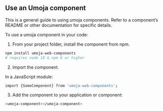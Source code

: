 ## Use an Umoja component

This is a general guide to using umoja components. Refer to a component’s README or other documentation for specific details.

To use a umoja component in your code:

1. From your project folder, install the component from npm.

```bash
npm install umoja-web-components
# requires node 10 & npm 6 or higher
```

2. Import the component.

In a JavaScript module:

```bash
import {SomeComponent} from 'umoja-web-components';
```

3. Add the component to your application or component:

```bash
<umoja-component></umoja-component>
```
